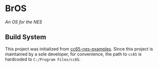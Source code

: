 # BrOS

_An OS for the NES_

## Build System

This project was initialized from [cc65-nes-examples](https://github.com/jmk/cc65-nes-examples). Since this project is
maintained by a sole developer, for convenience, the path to `cc65` is hardcoded to `C:/Program Files/cc65`.

